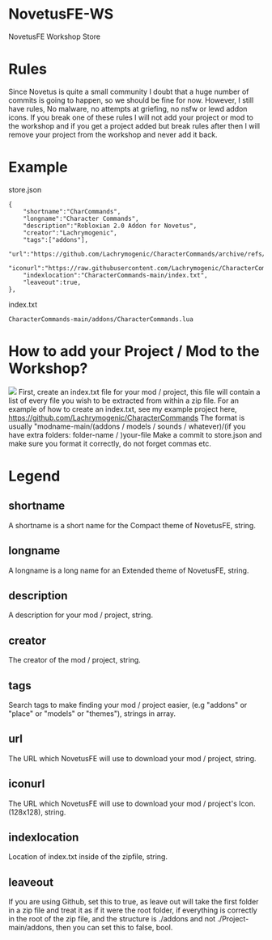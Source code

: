 # NovetusFE-WS
NovetusFE Workshop Store

# Rules
Since Novetus is quite a small community I doubt that a huge number of commits is going to happen, so we should be fine for now. However, I still have rules, No malware, no attempts at griefing, no nsfw or lewd addon icons. If you break one of these rules I will not add your project or mod to the workshop and if you get a project added but break rules after then I will remove your project from the workshop and never add it back.

# Example
store.json
```
{
	"shortname":"CharCommands",
	"longname":"Character Commands",
	"description":"Robloxian 2.0 Addon for Novetus",
	"creator":"Lachrymogenic",
	"tags":["addons"],
	"url":"https://github.com/Lachrymogenic/CharacterCommands/archive/refs/heads/main.zip",
	"iconurl":"https://raw.githubusercontent.com/Lachrymogenic/CharacterCommands/main/charcustom.png",
	"indexlocation":"CharacterCommands-main/index.txt",
	"leaveout":true,
},
```    
index.txt
```
CharacterCommands-main/addons/CharacterCommands.lua
```

# How to add your Project / Mod to the Workshop?
![](https://raw.githubusercontent.com/Lachrymogenic/NovetusFE-WS/main/example.gif)
First, create an index.txt file for your mod / project, this file will contain a list of every file you wish to be extracted from within a zip file. For an example of how to create an index.txt, see my example project here, https://github.com/Lachrymogenic/CharacterCommands The format is usually "modname-main/(addons / models / sounds / whatever)/(if you have extra folders: folder-name / )your-file Make a commit to store.json and make sure you format it correctly, do not forget commas etc.

# Legend
## shortname
A shortname is a short name for the Compact theme of NovetusFE, string.
## longname
A longname is a long name for an Extended theme of NovetusFE, string.
## description
A description for your mod / project, string.
## creator
The creator of the mod / project, string.
## tags
Search tags to make finding your mod / project easier, (e.g "addons" or "place" or "models" or "themes"), strings in array.
## url
The URL which NovetusFE will use to download your mod / project, string.
## iconurl
The URL which NovetusFE will use to download your mod / project's Icon. (128x128), string.
## indexlocation
Location of index.txt inside of the zipfile, string.
## leaveout
If you are using Github, set this to true, as leave out will take the first folder in a zip file and treat it as if it were the root folder, if everything is correctly in the root of the zip file, and the structure is ./addons and not ./Project-main/addons, then you can set this to false, bool.
